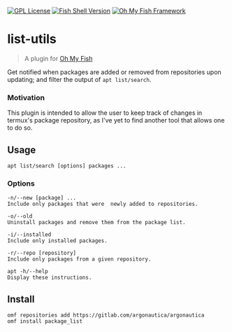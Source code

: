 [![GPL License](https://img.shields.io/badge/license-GPL-blue.svg?longCache=true&style=flat-square)](/LICENSE)
[![Fish Shell Version](https://img.shields.io/badge/fish-v2.7.1-blue.svg?style=flat-square)](https://fishshell.com)
[![Oh My Fish Framework](https://img.shields.io/badge/Oh%20My%20Fish-Framework-blue.svg?style=flat-square)](https://www.github.com/oh-my-fish/oh-my-fish)

# list-utils

> A plugin for [Oh My Fish](https://www.github.com/oh-my-fish/oh-my-fish)

Get notified when packages are added or removed from repositories upon updating; and filter the output of `apt list/search`.

### Motivation

This plugin is intended to allow the user to keep track of changes in termux's package repository, as I've yet to find another tool that allows one to do so.

## Usage

`apt list/search [options] packages ...`

### Options

```
-n/--new [package] ...
Include only packages that were  newly added to repositories.

-o/--old
Uninstall packages and remove them from the package list.

-i/--installed
Include only installed packages.

-r/--repo [repository]
Include only packages from a given repository.

apt -h/--help
Display these instructions.
```

## Install

```fish
omf repositories add https://gitlab.com/argonautica/argonautica 
omf install package_list
```
